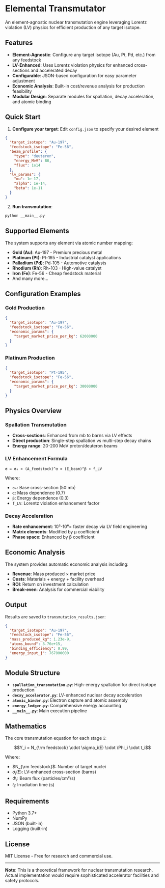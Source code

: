 # Elemental Transmutator

An element-agnostic nuclear transmutation engine leveraging Lorentz violation (LV) physics for efficient production of any target isotope.

## Features

- **Element-Agnostic**: Configure any target isotope (Au, Pt, Pd, etc.) from any feedstock
- **LV-Enhanced**: Uses Lorentz violation physics for enhanced cross-sections and accelerated decay
- **Configurable**: JSON-based configuration for easy parameter adjustment
- **Economic Analysis**: Built-in cost/revenue analysis for production feasibility
- **Modular Design**: Separate modules for spallation, decay acceleration, and atomic binding

## Quick Start

1. **Configure your target**: Edit `config.json` to specify your desired element
```json
{
  "target_isotope": "Au-197",
  "feedstock_isotope": "Fe-56",
  "beam_profile": {
    "type": "deuteron",
    "energy_MeV": 80,
    "flux": 1e14
  },
  "lv_params": {
    "mu": 1e-17,
    "alpha": 1e-14,
    "beta": 1e-11
  }
}
```

2. **Run transmutation**:
```bash
python __main__.py
```

## Supported Elements

The system supports any element via atomic number mapping:
- **Gold (Au)**: Au-197 - Premium precious metal
- **Platinum (Pt)**: Pt-195 - Industrial catalyst applications  
- **Palladium (Pd)**: Pd-105 - Automotive catalysts
- **Rhodium (Rh)**: Rh-103 - High-value catalyst
- **Iron (Fe)**: Fe-56 - Cheap feedstock material
- And many more...

## Configuration Examples

### Gold Production
```json
{
  "target_isotope": "Au-197",
  "feedstock_isotope": "Fe-56",
  "economic_params": {
    "target_market_price_per_kg": 62000000
  }
}
```

### Platinum Production
```json
{
  "target_isotope": "Pt-195", 
  "feedstock_isotope": "Fe-56",
  "economic_params": {
    "target_market_price_per_kg": 30000000
  }
}
```

## Physics Overview

### Spallation Transmutation
- **Cross-sections**: Enhanced from mb to barns via LV effects
- **Direct production**: Single-step spallation vs multi-step decay chains
- **Energy range**: 20-200 MeV proton/deuteron beams

### LV Enhancement Formula
```
σ = σ₀ × (A_feedstock)^α × (E_beam)^β × f_LV
```

Where:
- `σ₀`: Base cross-section (50 mb)
- `α`: Mass dependence (0.7)
- `β`: Energy dependence (0.3)  
- `f_LV`: Lorentz violation enhancement factor

### Decay Acceleration
- **Rate enhancement**: 10³-10⁶× faster decay via LV field engineering
- **Matrix elements**: Modified by μ coefficient
- **Phase space**: Enhanced by β coefficient

## Economic Analysis

The system provides automatic economic analysis including:
- **Revenue**: Mass produced × market price
- **Costs**: Materials + energy + facility overhead
- **ROI**: Return on investment calculation
- **Break-even**: Analysis for commercial viability

## Output

Results are saved to `transmutation_results.json`:
```json
{
  "target_isotope": "Au-197",
  "feedstock_isotope": "Fe-56", 
  "mass_produced_kg": 1.23e-9,
  "atoms_bound": 3.76e+15,
  "binding_efficiency": 0.99,
  "energy_input_j": 767000000
}
```

## Module Structure

- **`spallation_transmutation.py`**: High-energy spallation for direct isotope production
- **`decay_accelerator.py`**: LV-enhanced nuclear decay acceleration
- **`atomic_binder.py`**: Electron capture and atomic assembly
- **`energy_ledger.py`**: Comprehensive energy accounting
- **`__main__.py`**: Main execution pipeline

## Mathematics

The core transmutation equation for each stage `i`:

$$Y_i = N_{\rm feedstock} \cdot \sigma_i(E) \cdot \Phi_i \cdot t_i$$

Where:
- $N_{\rm feedstock}$: Number of target nuclei
- $\sigma_i(E)$: LV-enhanced cross-section (barns)
- $\Phi_i$: Beam flux (particles/cm²/s)  
- $t_i$: Irradiation time (s)

## Requirements

- Python 3.7+
- NumPy
- JSON (built-in)
- Logging (built-in)

## License

MIT License - Free for research and commercial use.

---

**Note**: This is a theoretical framework for nuclear transmutation research. Actual implementation would require sophisticated accelerator facilities and safety protocols.
